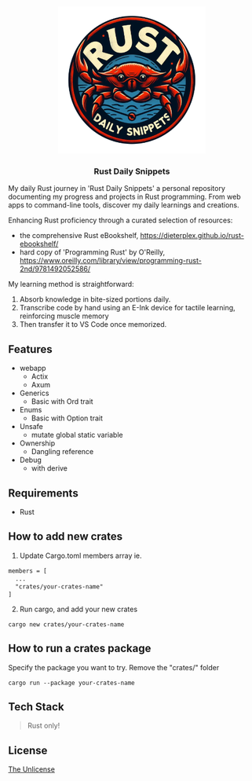 <p align="center">
    <img src="./assets/logo.png" height="300">
    <h3 align="center">Rust Daily Snippets</h3>
</p>

My daily Rust journey in 'Rust Daily Snippets' a personal repository documenting my progress and projects in Rust programming. From web apps to command-line tools, discover my daily learnings and creations.

Enhancing Rust proficiency through a curated selection of resources:

- the comprehensive Rust eBookshelf, https://dieterplex.github.io/rust-ebookshelf/
- hard copy of 'Programming Rust' by O'Reilly, https://www.oreilly.com/library/view/programming-rust-2nd/9781492052586/

My learning method is straightforward:

1. Absorb knowledge in bite-sized portions daily.
2. Transcribe code by hand using an E-Ink device for tactile learning, reinforcing muscle memory
3. Then transfer it to VS Code once memorized.

## Features

- webapp
  - Actix
  - Axum
- Generics
  - Basic with Ord trait
- Enums
  - Basic with Option trait
- Unsafe
  - mutate global static variable
- Ownership
  - Dangling reference
- Debug
  - with derive

## Requirements

- Rust

## How to add new crates

1. Update Cargo.toml members array ie.

```
members = [
  ...
  "crates/your-crates-name"
]
```

2. Run cargo, and add your new crates

```
cargo new crates/your-crates-name
```

## How to run a crates package

Specify the package you want to try. Remove the "crates/" folder

```
cargo run --package your-crates-name
```

## Tech Stack

> Rust only!

## License

[The Unlicense](https://choosealicense.com/licenses/unlicense/)
